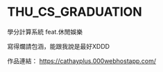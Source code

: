 # THU_CS_GRADUATION
學分計算系統 feat.休閒娛樂

寫得爛請包涵，能跟我說是最好XDDD

作品連結： https://cathayplus.000webhostapp.com/